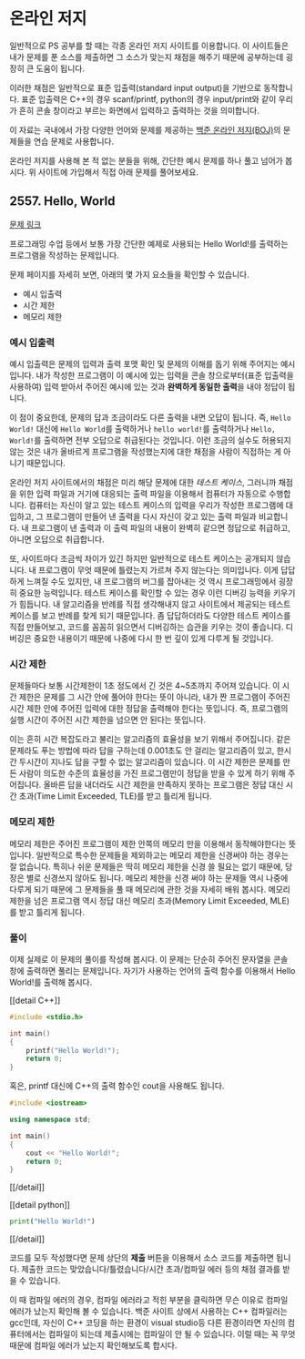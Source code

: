# 온라인 저지

일반적으로 PS 공부를 할 때는 각종 온라인 저지 사이트를 이용합니다. 이 사이트들은 내가 문제를 푼 소스를 제출하면 그 소스가 맞는지 채점을 해주기 때문에 공부하는데 굉장히 큰 도움이 됩니다.

이러한 채점은 일반적으로 표준 입출력(standard input output)을 기반으로 동작합니다. 표준 입출력은 C++의 경우 scanf/printf, python의 경우 input/print와 같이 우리가 흔히 콘솔 창이라고 부르는 화면에서 입력하고 출력하는 것을 의미합니다.

이 자료는 국내에서 가장 다양한 언어와 문제를 제공하는 [백준 온라인 저지(BOJ)](https://acmicpc.net)의 문제들을 연습 문제로 사용합니다. 

온라인 저지를 사용해 본 적 없는 분들을 위해, 간단한 예시 문제를 하나 풀고 넘어가 봅시다. 위 사이트에 가입해서 직접 아래 문제를 풀어보세요.

## 2557. Hello, World

[문제 링크](https://www.acmicpc.net/problem/2557)

프로그래밍 수업 등에서 보통 가장 간단한 예제로 사용되는 Hello World!를 출력하는 프로그램을 작성하는 문제입니다.

문제 페이지를 자세히 보면, 아래의 몇 가지 요소들을 확인할 수 있습니다.

- 예시 입출력
- 시간 제한
- 메모리 제한

### 예시 입출력

예시 입출력은 문제의 입력과 출력 포맷 확인 및 문제의 이해를 돕기 위해 주어지는 예시입니다. 내가 작성한 프로그램이 이 예시에 있는 입력을 콘솔 창으로부터(표준 입출력을 사용하여) 입력 받아서 주어진 예시에 있는 것과 **완벽하게 동일한 출력**을 내야 정답이 됩니다.

이 점이 중요한데, 문제의 답과 조금이라도 다른 출력을 내면 오답이 됩니다. 즉, `Hello World!` 대신에 `Hello World`를 출력하거나 `hello world!`를 출력하거나 `Hello, World!`를 출력하면 전부 오답으로 취급된다는 것입니다. 이런 조금의 실수도 허용되지 않는 것은 내가 올바르게 프로그램을 작성했는지에 대한 채점을 사람이 직접하는 게 아니기 때문입니다.

온라인 저지 사이트에서의 채점은 미리 해당 문제에 대한 *테스트 케이스*, 그러니까 채점을 위한 입력 파일과 거기에 대응되는 출력 파일을 이용해서 컴퓨터가 자동으로 수행합니다. 컴퓨터는 자신이 알고 있는 테스트 케이스의 입력을 우리가 작성한 프로그램에 대입하고, 그 프로그램이 만들어 낸 출력을 다시 자신이 갖고 있는 출력 파일과 비교합니다. 내 프로그램이 낸 출력과 이 출력 파일의 내용이 완벽히 같으면 정답으로 취급하고, 아니면 오답으로 취급합니다.

또, 사이트마다 조금씩 차이가 있긴 하지만 일반적으로 테스트 케이스는 공개되지 않습니다. 내 프로그램이 무엇 때문에 틀렸는지 가르쳐 주지 않는다는 의미입니다. 이게 답답하게 느껴질 수도 있지만, 내 프로그램의 버그를 잡아내는 것 역시 프로그래밍에서 굉장히 중요한 능력입니다. 테스트 케이스를 확인할 수 있는 경우 이런 디버깅 능력을 키우기가 힘듭니다. 내 알고리즘을 반례를 직접 생각해내지 않고 사이트에서 제공되는 테스트 케이스를 보고 반례를 찾게 되기 때문입니다. 좀 답답하더라도 다양한 테스트 케이스를 직접 만들어보고, 코드를 꼼꼼히 읽으면서 디버깅하는 습관을 키우는 것이 좋습니다. 디버깅은 중요한 내용이기 때문에 나중에 다시 한 번 깊이 있게 다루게 될 것입니다.

### 시간 제한

문제들마다 보통 시간제한이 1초 정도에서 긴 것은 4~5초까지 주어져 있습니다. 이 시간 제한은 문제를 그 시간 안에 풀어야 한다는 뜻이 아니라, 내가 짠 프로그램이 주어진 시간 제한 안에 주어진 입력에 대한 정답을 출력해야 한다는 뜻입니다. 즉, 프로그램의 실행 시간이 주어진 시간 제한을 넘으면 안 된다는 뜻입니다.

이는 흔히 시간 복잡도라고 불리는 알고리즘의 효율성을 보기 위해서 주어집니다. 같은 문제라도 푸는 방법에 따라 답을 구하는데 0.001초도 안 걸리는 알고리즘이 있고, 한시간 두시간이 지나도 답을 구할 수 없는 알고리즘이 있습니다. 이 시간 제한은 문제를 만든 사람이 의도한 수준의 효율성을 가진 프로그램만이 정답을 받을 수 있게 하기 위해 주어집니다. 올바른 답을 내더라도 시간 제한을 만족하지 못하는 프로그램은 정답 대신 시간 초과(Time Limit Exceeded, TLE)를 받고 틀리게 됩니다.

### 메모리 제한

메모리 제한은 주어진 프로그램이 제한 안쪽의 메모리 만을 이용해서 동작해야한다는 뜻입니다. 일반적으로 특수한 문제들을 제외하고는 메모리 제한을 신경써야 하는 경우는 잘 없습니다. 특히나 쉬운 문제들은 딱히 메모리 제한을 신경 쓸 필요는 없기 때문에, 당장은 별로 신경쓰지 않아도 됩니다. 메모리 제한을 신경 써야 하는 문제들 역시 나중에 다루게 되기 때문에 그 문제들을 풀 때 메모리에 관한 것을 자세히 배워 봅시다. 메모리 제한을 넘은 프로그램 역시 정답 대신 메모리 초과(Memory Limit Exceeded, MLE)를 받고 틀리게 됩니다.

### 풀이

이제 실제로 이 문제의 풀이를 작성해 봅시다. 이 문제는 단순히 주어진 문자열을 콘솔 창에 출력하면 풀리는 문제입니다. 자기가 사용하는 언어의 출력 함수를 이용해서 Hello World!를 출력해 봅시다.

[[detail C++]]

```C++
#include <stdio.h>

int main()
{
    printf("Hello World!");
    return 0;
}
```

혹은, printf 대신에 C++의 출력 함수인 cout을 사용해도 됩니다.

```C++
#include <iostream>

using namespace std;

int main()
{
    cout << "Hello World!";
    return 0;
}
```

[[/detail]]

[[detail python]]

```python
print("Hello World!")
```

[[/detail]]

코드를 모두 작성했다면 문제 상단의 **제출** 버튼을 이용해서 소스 코드를 제출하면 됩니다. 제출한 코드는 맞았습니다/틀렸습니다/시간 초과/컴파일 에러 등의 채점 결과를 받을 수 있습니다. 

이 때 컴파일 에러의 경우, 컴파일 에러라고 적힌 부분을 클릭하면 무슨 이유로 컴파일 에러가 났는지 확인해 볼 수 있습니다. 백준 사이트 상에서 사용하는 C++ 컴파일러는 gcc인데, 자신이 C++ 코딩을 하는 환경이 visual studio등 다른 환경이라면 자신의 컴퓨터에서는 컴파일이 되는데 제출시에는 컴파일이 안 될 수 있습니다. 이럴 때는 꼭 무엇 때문에 컴파일 에러가 났는지 확인해보도록 합시다.